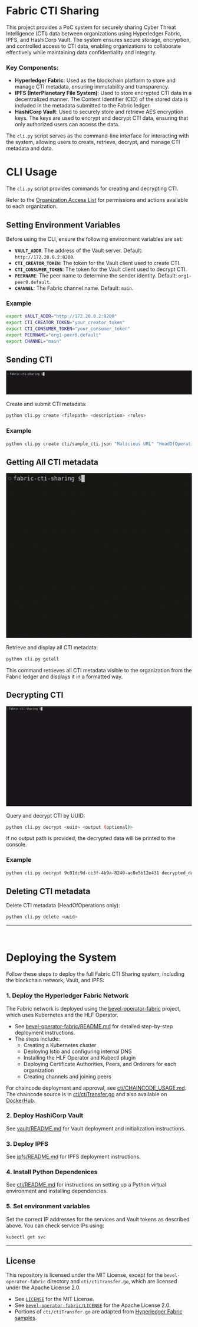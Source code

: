 # Fabric CTI Sharing

This project provides a PoC system for securely sharing Cyber Threat Intelligence (CTI) data between organizations using Hyperledger Fabric, IPFS, and HashiCorp Vault. The system ensures secure storage, encryption, and controlled access to CTI data, enabling organizations to collaborate effectively while maintaining data confidentiality and integrity.

### Key Components:
- **Hyperledger Fabric**: Used as the blockchain platform to store and manage CTI metadata, ensuring immutability and transparency.
- **IPFS (InterPlanetary File System)**: Used to store encrypted CTI data in a decentralized manner. The Content Identifier (CID) of the stored data is included in the metadata submitted to the Fabric ledger.
- **HashiCorp Vault**: Used to securely store and retrieve AES encryption keys. The keys are used to encrypt and decrypt CTI data, ensuring that only authorized users can access the data.

The `cli.py` script serves as the command-line interface for interacting with the system, allowing users to create, retrieve, decrypt, and manage CTI metadata and data.

# CLI Usage

The `cli.py` script provides commands for creating and decrypting CTI.

Refer to the [Organization Access List](cti/README.md#organization-access-list) for permissions and actions available to each organization.

## Setting Environment Variables

Before using the CLI, ensure the following environment variables are set:

- **`VAULT_ADDR`**: The address of the Vault server. Default: `http://172.20.0.2:8200`.
- **`CTI_CREATOR_TOKEN`**: The token for the Vault client used to create CTI.
- **`CTI_CONSUMER_TOKEN`**: The token for the Vault client used to decrypt CTI.
- **`PEERNAME`**: The peer name to determine the sender identity. Default: `org1-peer0.default`.
- **`CHANNEL`**: The Fabric channel name. Default: `main`.

### Example

```bash
export VAULT_ADDR="http://172.20.0.2:8200"
export CTI_CREATOR_TOKEN="your_creator_token"
export CTI_CONSUMER_TOKEN="your_consumer_token"
export PEERNAME="org1-peer0.default"
export CHANNEL="main"
```

## Sending CTI

![create_gif](https://github.com/LasseRapo/fabric-cti-sharing/blob/main/images/FCTIS_create.gif)

Create and submit CTI metadata:

```bash
python cli.py create <filepath> <description> <roles>
```

### Example

```bash
python cli.py create cti/sample_cti.json "Malicious URL" "HeadOfOperations,TacticalUnit"
```

## Getting All CTI metadata

![getall_gif](https://github.com/LasseRapo/fabric-cti-sharing/blob/main/images/FCTIS_getall.gif)

Retrieve and display all CTI metadata:

```bash
python cli.py getall
```

This command retrieves all CTI metadata visible to the organization from the Fabric ledger and displays it in a formatted way.

## Decrypting CTI

![decrypt_gif](https://github.com/LasseRapo/fabric-cti-sharing/blob/main/images/FCTIS_decrypt.gif)

Query and decrypt CTI by UUID:

```bash
python cli.py decrypt <uuid> <output (optional)>
```

If no output path is provided, the decrypted data will be printed to the console.

### Example

```bash
python cli.py decrypt 9c01dc9d-cc3f-4b9a-8240-ac8e5b12e431 decrypted_data.json
```

## Deleting CTI metadata

Delete CTI metadata (HeadOfOperations only):

```bash
python cli.py delete <uuid>
```
---
<br>

# Deploying the System

Follow these steps to deploy the full Fabric CTI Sharing system, including the blockchain network, Vault, and IPFS:

### 1. Deploy the Hyperledger Fabric Network

The Fabric network is deployed using the [bevel-operator-fabric](bevel-operator-fabric/README.md) project, which uses Kubernetes and the HLF Operator.

- See [bevel-operator-fabric/README.md](bevel-operator-fabric/README.md) for detailed step-by-step deployment instructions.
- The steps include:
  - Creating a Kubernetes cluster
  - Deploying Istio and configuring internal DNS
  - Installing the HLF Operator and Kubectl plugin
  - Deploying Certificate Authorities, Peers, and Orderers for each organization
  - Creating channels and joining peers

For chaincode deployment and approval, see [cti/CHAINCODE_USAGE.md](cti/CHAINCODE_USAGE.md). The chaincode source is in [cti/ctiTransfer.go](cti/ctiTransfer.go) and also available on [DockerHub](https://hub.docker.com/repository/docker/betoni/cti-transfer/general).

### 2. Deploy HashiCorp Vault

See [vault/README.md](vault/README.md) for Vault deployment and initialization instructions.

### 3. Deploy IPFS

See [ipfs/README.md](ipfs/README.md) for IPFS deployment instructions.

### 4. Install Python Dependenices

See [cti/README.md](cti/README.md) for instructions on setting up a Python virtual environment and installing dependencies.

### 5. Set environment variables

Set the correct IP addresses for the services and Vault tokens as described above. You can check service IPs using:
```bash
kubectl get svc
```

---

## License

This repository is licensed under the MIT License, except for the `bevel-operator-fabric` directory and `cti/ctiTransfer.go`, which are licensed under the Apache License 2.0.

- See [`LICENSE`](./LICENSE) for the MIT License.
- See [`bevel-operator-fabric/LICENSE`](./bevel-operator-fabric/LICENSE) for the Apache License 2.0.
- Portions of `cti/ctiTransfer.go` are adapted from [Hyperledger Fabric samples](https://github.com/hyperledger/fabric-samples/blob/main/asset-transfer-basic/chaincode-external/assetTransfer.go).
